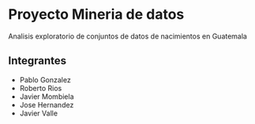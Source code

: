 # Proyecto Mineria de datos

Analisis exploratorio de conjuntos de datos de nacimientos en Guatemala 

## Integrantes
- Pablo Gonzalez
- Roberto Rios
- Javier Mombiela
- Jose Hernandez
- Javier Valle
